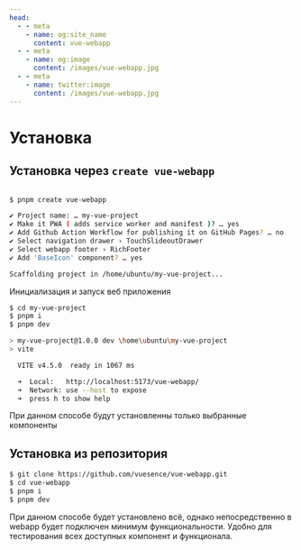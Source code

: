 ```yaml
---
head:
  - - meta
    - name: og:site_name
      content: vue-webapp
  - - meta
    - name: og:image
      content: /images/vue-webapp.jpg
  - - meta
    - name: twitter:image
      content: /images/vue-webapp.jpg
---
```

# Установка

## Установка через `create vue-webapp`

```sh

$ pnpm create vue-webapp

✔ Project name: … my-vue-project
✔ Make it PWA ( adds service worker and manifest )? … yes
✔ Add Github Action Workflow for publishing it on GitHub Pages? … no
✔ Select navigation drawer › TouchSlideoutDrawer
✔ Select webapp footer › RichFooter
✔ Add 'BaseIcon' component? … yes

Scaffolding project in /home/ubuntu/my-vue-project... 
```
Инициализация и запуск веб приложения

```sh
$ cd my-vue-project
$ pnpm i
$ pnpm dev

> my-vue-project@1.0.0 dev \home\ubuntu\my-vue-project
> vite

  VITE v4.5.0  ready in 1067 ms

  ➜  Local:   http://localhost:5173/vue-webapp/
  ➜  Network: use --host to expose
  ➜  press h to show help

```
При данном способе будут установленны только выбранные компоненты

## Установка из репозитория

```sh
$ git clone https://github.com/vuesence/vue-webapp.git
$ cd vue-webapp
$ pnpm i
$ pnpm dev
```

При данном способе будет установлено всё, однако непосредственно в webapp будет подключен минимум функциональности. Удобно для тестирования всех доступных компонент и функционала.